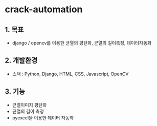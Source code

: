 # crack-automation

## 1. 목표

- django / opencv를 이용한 균열의 평탄화, 균열의 길이측정, 데이터자동화

## 2. 개발환경
  
  - 스택 : Python, Django, HTML, CSS, Javascript, OpenCV

## 3. 기능 
  - 균열이미지 평탄화
  - 균열의 길이 측정
  - pyexcel을 이용한 데이터 자동화
